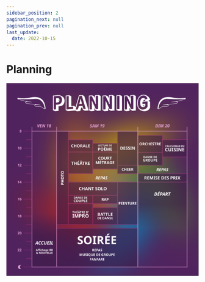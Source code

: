 ```yaml
---
sidebar_position: 2
pagination_next: null
pagination_prev: null
last_update:
  date: 2022-10-15
---
```


# Planning


![Planning des épreuves](/img/planning_opt.svg)
